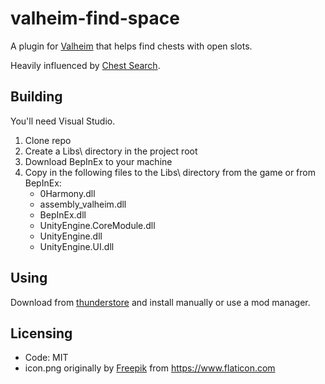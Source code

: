 # valheim-find-space

A plugin for [Valheim](https://www.valheimgame.com/) that helps find chests with open slots.

Heavily influenced by [Chest Search](https://valheim.thunderstore.io/package/QuinnWilton/Chest_Search/).

## Building

You'll need Visual Studio.

1. Clone repo
1. Create a Libs\\ directory in the project root
1. Download BepInEx to your machine
1. Copy in the following files to the Libs\\ directory from the game or from BepInEx:
	- 0Harmony.dll
	- assembly_valheim.dll
	- BepInEx.dll
	- UnityEngine.CoreModule.dll
	- UnityEngine.dll
	- UnityEngine.UI.dll

## Using

Download from [thunderstore](https://valheim.thunderstore.io/package/Celeo/FindSpace/) and install manually or use a mod manager.

## Licensing

- Code: MIT
- icon.png originally by [Freepik](https://www.freepik.com) from <https://www.flaticon.com>
